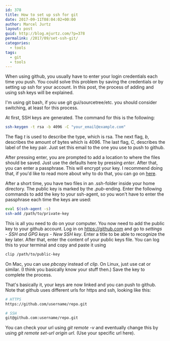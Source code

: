 ```yaml
---
id: 378
title: How to set up ssh for git
date: 2017-09-11T08:04:02+00:00
author: Marcel Jurtz
layout: post
guid: http://blog.mjurtz.com/?p=378
permalink: /2017/09/set-ssh-git/
categories:
  - tools
tags:
  - git
  - tools
---
```

When using github, you usually have to enter your login credentials each time you push. You could solve this problem by saving the credentials or by setting up ssh for your account. In this post, the process of adding and using ssh keys will be explained.

I'm using git bash, if you use git gui/sourcetree/etc. you should consider switching, at least for this process.

At first, SSH keys are generated. The command for this is the following:

```bash
ssh-keygen -t rsa -b 4096 -C "your_email@example.com"
```

The flag _t_ is used to describe the type, which is rsa. The next flag, _b_, describes the amount of bytes which is 4096. The last flag, C, describes the label of the key pair. Just set this email to the one you use to push to github.

After pressing enter, you are prompted to add a location to where the files should be saved. Just use the defaults here by pressing _enter_. After that, you can enter a passphrase. This will encrypt your key. I recommend doing that, if you'd like to read more about why to do that, you can go on [here](https://www.ssh.com/ssh/passphrase).

After a short time, you have two files in an .ssh-folder inside your home directory. The public key is marked by the _.pub_-ending. Enter the following commands to add the key to your ssh-agent, so you won't have to enter the passphrase each time the keys are used:

```bash
eval $(ssh-agent -s)
ssh-add /path/to/private-key
```

This is all you need to do on your computer. You now need to add the public key to your github account. Log in on <https://github.com> and go to _settings_ - _SSH and GPG keys_ - _New SSH key_. Enter a title to be able to recognize the key later. After that, enter the content of your public keys file. You can log this to your terminal and copy and paste it using

```bash
clip /path/to/public-key
```

On Mac, you can use _pbcopy_ instead of _clip_. On Linux, just use cat or similar. (I think you basically know your stuff then.) Save the key to complete the process.

That's basically it, your keys are now linked and you can push to github. Note that github uses different urls for https and ssh, looking like this:

```bash
# HTTPS
https://github.com/username/repo.git

# SSH
git@github.com:username/repo.git
```

You can check your url using _git remote -v_ and eventually change this by using _git remote set-url origin url._ (Use your specific url here).